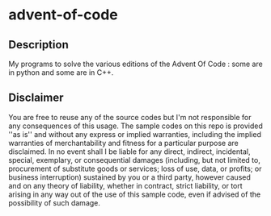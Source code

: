 # advent-of-code
## Description
My programs to solve the various editions of the Advent Of Code : some are in python and some are in C++.
## Disclaimer
You are free to reuse any of the source codes but I'm not responsible for any consequences of this usage.
The sample codes on this repo is provided ''as is'' and without any express or implied warranties,
including the implied warranties of merchantability and fitness for a particular purpose are disclaimed. 
In no event shall I be liable for any direct, indirect, incidental, special, exemplary, or consequential damages 
(including, but not limited to, procurement of substitute goods or services; loss of use, data, or profits; 
or business interruption) sustained by you or a third party, however caused and on any theory of 
liability, whether in contract, strict liability, or tort arising in any way out of the use of this 
sample code, even if advised of the possibility of such damage.
